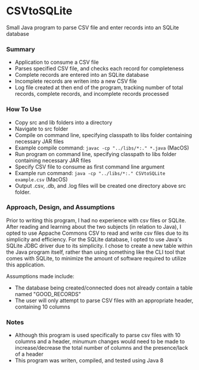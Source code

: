 # CSVtoSQLite
Small Java program to parse CSV file and enter records into an SQLite database

### Summary
* Application to consume a CSV file
* Parses specified CSV file, and checks each record for completeness
* Complete records are entered into an SQLite database
* Incomplete records are writen into a new CSV file
* Log file created at then end of the program, tracking number of total records, complete records, and incomplete records processed

### How To Use
* Copy src and lib folders into a directory
* Navigate to src folder
* Compile on command line, specifying classpath to libs folder containing necessary JAR files
* Example compile command: `javac -cp "../libs/*:." *.java` (MacOS)
* Run program on command line, specifying classpath to libs folder containing necessary JAR files
* Specify CSV file to consume as first command line argument
* Example run command: `java -cp "../libs/*:." CSVtoSQLite example.csv` (MacOS)
* Output .csv, .db, and .log files will be created one directory above src folder.

### Approach, Design, and Assumptions
Prior to writing this program, I had no experience with csv files or SQLite. After reading and learning about the two subjects (in relation to Java), I opted to use Appache Commons CSV to read and write csv files due to its simplicity and efficiency. For the SQLite database, I opted to use Java's SQLite JDBC driver due to its simplicity. I chose to create a new table within the Java program itself, rather than using something like the CLI tool that comes with SQLite, to minimize the amount of software required to utilize this application. 

Assumptions made include:
* The database being created/connected does not already contain a table named "GOOD_RECORDS"
* The user will only attempt to parse CSV files with an appropriate header, containing 10 columns

### Notes
* Although this program is used specifically to parse csv files with 10 columns and a header, minumum changes would need to be made to increase/decrease the total number of columns and the presence/lack of a header
* This program was writen, compiled, and tested using Java 8
